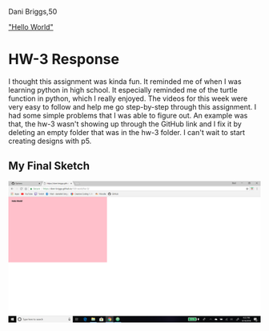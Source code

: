 Dani Briggs,50

["Hello World"](https://dani-briggs.github.io/120-work/hw-3/)


# HW-3 Response

I thought this assignment was kinda fun. It reminded me of when I was learning python in high school. It especially reminded me of the turtle function in python, which I really enjoyed. The videos for this week were very easy to follow and help me go step-by-step through this assignment. I had some simple problems that I was able to figure out. An example was that, the hw-3 wasn't showing up through the GitHub link and I fix it by deleting an empty folder that was in the hw-3 folder. I can't wait to start creating designs with p5.

## My Final Sketch

![This is my final sketch](https://github.com/Dani-Briggs/120-work/blob/master/hw-3/Images/hw-3_pic.PNG)
